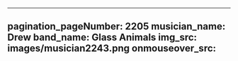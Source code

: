------
pagination_pageNumber: 2205
musician_name: Drew
band_name: Glass Animals
img_src: images/musician2243.png
onmouseover_src: 
------